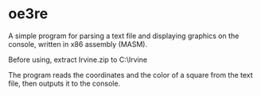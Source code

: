 # oe3re
A simple program for parsing a text file and displaying graphics on the console, written in x86 assembly (MASM).

Before using, extract Irvine.zip to C:\Irvine

The program reads the coordinates and the color of a square from the text file, then outputs it to the console.
